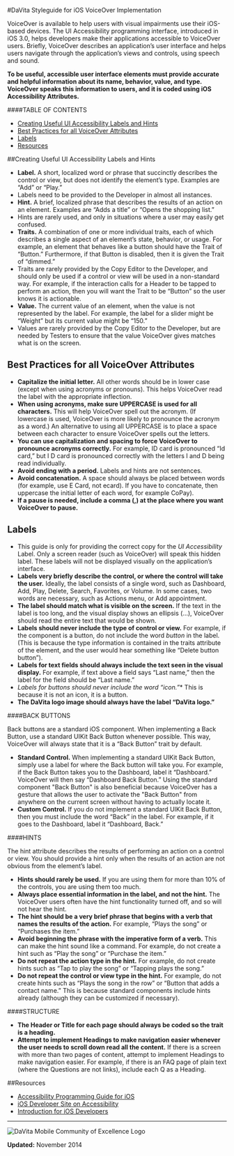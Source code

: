 #DaVita Styleguide for iOS VoiceOver Implementation

VoiceOver is available to help users with visual impairments use their iOS-based devices. The UI Accessibility programming interface, introduced in iOS 3.0, helps developers make their applications accessible to VoiceOver users. Briefly, VoiceOver describes an application’s user interface and helps users navigate through the application’s views and controls, using speech and sound.

**To be useful, accessible user interface elements must provide accurate and helpful information about its name, behavior, value, and type. VoiceOver speaks this information to users, and it is coded using iOS Accessibility Attributes.**

####TABLE OF CONTENTS
* [Creating Useful UI Accessibility Labels and Hints](#creating-useful-ui-accessibility-labels-and-hints)
* [Best Practices for all VoiceOver Attributes](#best-practices-for-all-voiceover-attributes)
* [Labels](#labels)
* [Resources](#resources)

##Creating Useful UI Accessibility Labels and Hints

* **Label.** A short, localized word or phrase that succinctly describes the control or view, but does not identify the element’s type. Examples are “Add” or “Play.”
 * Labels need to be provided to the Developer in almost all instances.
* **Hint.** A brief, localized phrase that describes the results of an action on an element. Examples are “Adds a title” or “Opens the shopping list.”
 * Hints are rarely used, and only in situations where a user may easily get confused.
* **Traits.** A combination of one or more individual traits, each of which describes a single aspect of an element’s state, behavior, or usage. For example, an element that behaves like a button should have the Trait of “Button.” Furthermore, if that Button is disabled, then it is given the Trait of
“dimmed.”
 * Traits are rarely provided by the Copy Editor to the Developer, and should only be used if a control or view will be used in a non-standard way. For example, if the interaction calls for a Header to be tapped to perform an action, then you will want the Trait to be “Button” so the user knows it is actionable.
*	**Value.** The current value of an element, when the value is not represented by the label. For example, the label for a slider might be “Weight” but its current value might be “150.”
 * Values are rarely provided by the Copy Editor to the Developer, but are needed by Testers to ensure that the value VoiceOver gives matches what is on the screen.

## Best Practices for all VoiceOver Attributes

* **Capitalize the initial letter.** All other words should be in lower case (except when using acronyms or pronouns). This helps VoiceOver read the label with the appropriate inflection.
* **When using acronyms, make sure UPPERCASE is used for all characters.** This will help VoiceOver spell out the acronym. (If lowercase is used, VoiceOver is more likely to pronounce the acronym as a word.) An alternative to using all UPPERCASE is to place a space between each character to ensure VoiceOver spells out the letters.
* **You can use capitalization and spacing to force VoiceOver to pronounce acronyms correctly.** For example, ID card is pronounced “Id card,” but I D card is pronounced correctly with the letters I and D being read individually.
* **Avoid ending with a period.** Labels and hints are not sentences.
* **Avoid concatenation.** A space should always be placed between words (for example, use E Card, not ecard). If you have to concatenate, then uppercase the initial letter of each word, for example CoPay).
* **If a pause is needed, include a comma (,) at the place where you want VoiceOver to pause.**

## Labels

* This guide is only for providing the correct copy for the *UI Accessibility* Label. Only a screen reader (such as VoiceOver) will speak this hidden label. These labels will not be displayed visually on the application’s interface.
* **Labels very briefly describe the control, or where the control will take the user.** Ideally, the label consists of a single word, such as Dashboard, Add, Play, Delete, Search, Favorites, or Volume. In some cases, two words are necessary, such as Actions menu, or Add appointment.
* **The label should match what is visible on the screen.** If the text in the label is too long, and the visual display shows an ellipsis (…), VoiceOver should read the entire text that would be shown.
* **Labels should never include the type of control or view.** For example, if the component is a button, do not include the word *button* in the label. (This is because the type information is contained in the traits attribute of the element, and the user would hear something like “Delete button button”).
* **Labels for text fields should always include the text seen in the visual display.** For example, if text above a field says “Last name,” then the label for the field should be “Last name.”
* *Labels for buttons should never include the word “icon.”** This is because it is not an icon, it is a button.
* **The DaVita logo image should always have the label “DaVita logo.”**

####BACK BUTTONS

Back buttons are a standard iOS component. When implementing a Back Button, use a standard UIKit Back Button whenever possible. This way, VoiceOver will always state that it is a “Back Button” trait by default.

* **Standard Control.** When implementing a standard UIKit Back Button, simply use a label for where the Back button will take you. For example, if the Back Button takes you to the Dashboard, label it “Dashboard.” VoiceOver will then say “Dashboard Back Button.” Using the standard component "Back Button" is also beneficial because VoiceOver has a gesture that allows the user to activate the "Back Button" from anywhere on the current screen without having to actually locate it.
* **Custom Control.** If you do not implement a standard UIKit Back Button, then you must include the word “Back” in the label. For example, if it goes to the Dashboard, label it “Dashboard, Back.”

####HINTS

The hint attribute describes the results of performing an action on a control or view. You should provide a hint only when the results of an action are not obvious from the element’s label.

* **Hints should rarely be used.** If you are using them for more than 10% of the controls, you are using them too much.
* **Always place essential information in the label, and not the hint.** The VoiceOver users often have the hint functionality turned off, and so will not hear the hint.
* **The hint should be a very brief phrase that begins with a verb that names the results of the action.** For example, “Plays the song” or “Purchases the item.”
* **Avoid beginning the phrase with the imperative form of a verb.** This can make the hint sound like a command. For example, do not create a hint such as “Play the song” or “Purchase the item.”
* **Do not repeat the action type in the hint.** For example, do not create hints such as “Tap to play the song” or “Tapping plays the song.”
* **Do not repeat the control or view type in the hint.** For example, do not create hints such as “Plays the song in the row” or “Button that adds a contact name.” This is because standard components include hints already (although they can be customized if necessary).

####STRUCTURE

* **The Header or Title for each page should always be coded so the trait is a heading.**
* **Attempt to implement Headings to make navigation easier whenever the user needs to scroll down read all the content.** If there is a screen with more than two pages of content, attempt to implement Headings to make navigation easier. For example, if there is an FAQ page of plain text (where the Questions are not links), include each Q as a Heading.

##Resources

* [Accessibility Programming Guide for iOS](https://developer.apple.com/library/ios/documentation/UserExperience/Conceptual/iPhoneAccessibility/Making_Application_Accessible/Making_Application_Accessible.html#//apple_ref/doc/uid/TP40008785-CH102-SW6 )
* [iOS Developer Site on Accessibility](https://developer.apple.com/library/ios/#documentation/UserExperience/Conceptual/iPhoneAccessibility/Introduction/Introduction.html)
* [Introduction for iOS Developers](http://mattgemmell.com/2010/12/19/accessibility-for-iphone-and-ipad-apps/)

---

![DaVita Mobile Community of Excellence Logo](../images/MCOE_logo.png)

**Updated:** November 2014
